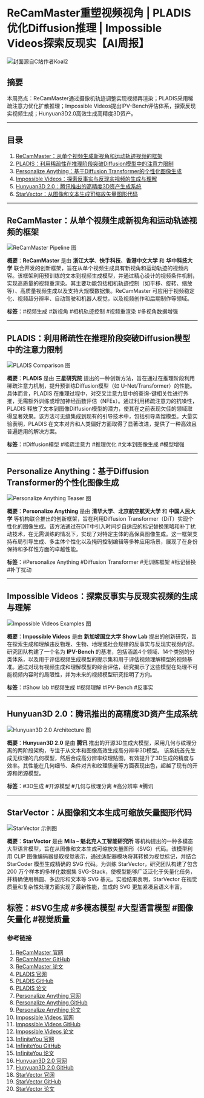 # ReCamMaster重塑视频视角 | PLADIS优化Diffusion推理 | Impossible Videos探索反现实【AI周报】  

![封面源自C站作者Koal2](https://image.civitai.com/xG1nkqKTMzGDvpLrqFT7WA/0f0f3d34-216b-4954-bede-82cc10657d8d/original=true,quality=90/00178-3302738830-masterpiece,%20best%20quality,%20good%20quality,%20very%20aesthetic,%20absurdres,%20newest,%208K,%20depth%20of%20field,%20focused%20subject,%20dynamic%20ange,%20w.jpeg)  

## 摘要  

本周亮点：ReCamMaster通过摄像机轨迹调整实现视频再渲染；PLADIS采用稀疏注意力优化扩散推理；Impossible Videos提出IPV-Bench评估体系，探索反现实视频生成；Hunyuan3D2.0高效生成高精度3D资产。

---

## 目录  

1. [ReCamMaster：从单个视频生成新视角和运动轨迹视频的框架](#recammaster从单个视频生成新视角和运动轨迹视频的框架)
2. [PLADIS：利用稀疏性在推理阶段突破Diffusion模型中的注意力限制](#pladis利用稀疏性在推理阶段突破diffusion模型中的注意力限制)
3. [Personalize Anything：基于Diffusion Transformer的个性化图像生成](#personalize-anything基于diffusion-transformer的个性化图像生成)
4. [Impossible Videos：探索反事实与反现实视频的生成与理解](#impossible-videos探索反事实与反现实视频的生成与理解)
5. [Hunyuan3D 2.0：腾讯推出的高精度3D资产生成系统](#hunyuan3d-20腾讯推出的高精度3d资产生成系统)
6. [StarVector：从图像和文本生成可缩放矢量图形代码](#starvector从图像和文本生成可缩放矢量图形代码)

---

## ReCamMaster：从单个视频生成新视角和运动轨迹视频的框架

![ReCamMaster Pipeline 图](https://jianhongbai.github.io/ReCamMaster/pics/fig_pipe.png)

**概要**：**ReCamMaster** 是由 **浙江大学**、**快手科技**、**香港中文大学** 和 **华中科技大学** 联合开发的创新框架，旨在从单个视频生成具有新视角和运动轨迹的视频内容。该框架利用预训练的文本到视频生成模型，并通过精心设计的视频条件机制，实现高质量的视频重渲染。其主要功能包括相机轨迹控制（如平移、旋转、缩放等）、高质量视频生成以及支持大规模数据集。ReCamMaster 可应用于视频稳定化、视频超分辨率、自动驾驶和机器人视觉，以及视频创作和后期制作等领域。

**标签**：#视频生成 #新视角 #相机轨迹控制 #视频重渲染 #多视角数据增强

---

## PLADIS：利用稀疏性在推理阶段突破Diffusion模型中的注意力限制

![PLADIS Comparison 图](https://cubeyoung.github.io/pladis-proejct/main_1.jpg)

**概要**：**PLADIS** 是由 **三星研究院** 提出的一种创新方法，旨在通过在推理阶段利用稀疏注意力机制，提升预训练Diffusion模型（如 U-Net/Transformer）的性能。具体而言，PLADIS 在推理过程中，对交叉注意力层中的查询-键相关性进行外推，无需额外训练或增加神经函数评估（NFEs）。通过利用稀疏注意力的抗噪性，PLADIS 释放了文本到图像Diffusion模型的潜力，使其在之前表现欠佳的领域取得显著效果。该方法可无缝集成到现有的引导技术中，包括引导蒸馏模型。大量实验表明，PLADIS 在文本对齐和人类偏好方面取得了显著改进，提供了一种高效且普遍适用的解决方案。

**标签**：#Diffusion模型 #稀疏注意力 #推理优化 #文本到图像生成 #模型增强

---

## Personalize Anything：基于Diffusion Transformer的个性化图像生成

![Personalize Anything Teaser 图](https://fenghora.github.io/Personalize-Anything-Page/images/teaser.png)

**概要**：**Personalize Anything** 是由 **清华大学**、**北京航空航天大学** 和 **中国人民大学** 等机构联合推出的创新框架，旨在利用Diffusion Transformer（DiT）实现个性化的图像生成。该方法通过在DiT中引入时间步自适应的标记替换策略和补丁扰动技术，在无需训练的情况下，实现了对特定主体的高保真图像生成。这一框架支持布局引导生成、多主体个性化以及掩码控制编辑等多种应用场景，展现了在身份保持和多样性方面的卓越性能。

**标签**：#Personalize Anything #Diffusion Transformer #无训练框架 #标记替换 #补丁扰动

---

## Impossible Videos：探索反事实与反现实视频的生成与理解

![Impossible Videos Examples 图](https://arxiv.org/html/2503.14378v1/x1.png)

**概要**：**Impossible Videos** 是由 **新加坡国立大学 Show Lab** 提出的创新研究，旨在探索生成和理解违反物理、生物、地理或社会规律的反事实与反现实视频内容。研究团队构建了一个名为 **IPV-Bench** 的基准，包括涵盖4个领域、14个类别的分类体系，以及用于评估视频生成模型的提示集和用于评估视频理解模型的视频基准。通过对现有视频生成和理解模型的综合评估，研究揭示了这些模型在处理不可能视频内容时的局限性，并为未来的视频模型研究指明了方向。

**标签**：#Show lab #视频生成 #视频理解 #IPV-Bench #反事实

---

## Hunyuan3D 2.0：腾讯推出的高精度3D资产生成系统

![Hunyuan3D 2.0 Architecture 图](https://github.com/Tencent/Hunyuan3D-2/raw/main/assets/images/arch.jpg)

**概要**：**Hunyuan3D 2.0** 是由 **腾讯** 推出的开源3D生成大模型，采用几何与纹理分离的两阶段架构，专注于从文本和图像高效生成高分辨率3D模型。 该系统首先生成无纹理的几何模型，然后合成高分辨率纹理贴图，有效提升了3D生成的精度与效率。其性能在几何细节、条件对齐和纹理质量等方面表现出色，超越了现有的开源和闭源模型。

**标签**：#3D生成 #开源模型 #几何与纹理分离 #高分辨率 #腾讯 

---

## StarVector：从图像和文本生成可缩放矢量图形代码

![StarVector 示例图](https://starvector.github.io/static/images/starvector-teaser.png)

**概要**：**StarVector** 是由 **Mila – 魁北克人工智能研究所** 等机构提出的一种多模态大型语言模型，旨在从图像和文本生成可缩放矢量图形（SVG）代码。该模型利用 CLIP 图像编码器提取视觉表示，通过适配器模块将其转换为视觉标记，并结合 StarCoder 模型生成精确的 SVG 代码。为训练 StarVector，研究团队构建了包含 200 万个样本的多样化数据集 SVG-Stack，使模型能够广泛泛化于矢量化任务，并精确使用椭圆、多边形和文本等 SVG 基元。实验结果表明，StarVector 在视觉质量和复杂性处理方面实现了最新性能，生成的 SVG 更加紧凑且语义丰富。

**标签**：#SVG生成 #多模态模型 #大型语言模型 #图像矢量化 #视觉质量 
---

### **参考链接**  

1. [ReCamMaster 官网](https://jianhongbai.github.io/ReCamMaster/)
2. [ReCamMaster GitHub](https://github.com/KwaiVGI/ReCamMaster)
3. [ReCamMaster 论文](https://arxiv.org/html/2503.11647v1)
4. [PLADIS 官网](https://cubeyoung.github.io/pladis-proejct/)
5. [PLADIS GitHub](https://github.com/cubeyoung/PLADIS)
6. [PLADIS 论文](https://arxiv.org/html/2503.07677v2)
7. [Personalize Anything 官网](https://fenghora.github.io/Personalize-Anything-Page/)
8. [Personalize Anything GitHub](https://github.com/fenghora/personalize-anything)
9. [Personalize Anything 论文](https://arxiv.org/html/2503.12590v1)
10. [Impossible Videos 官网](https://showlab.github.io/Impossible-Videos/)
11. [Impossible Videos GitHub](https://github.com/showlab/Impossible-Videos)
12. [Impossible Videos 论文](https://arxiv.org/html/2503.14378v1)
13. [InfiniteYou 官网](https://bytedance.github.io/InfiniteYou/)
14. [InfiniteYou GitHub](https://github.com/bytedance/InfiniteYou)
15. [InfiniteYou 论文](https://arxiv.org/html/2503.16418v1)
16. [Hunyuan3D 2.0 官网](https://3d.hunyuan.tencent.com/)
17. [Hunyuan3D 2.0 GitHub](https://github.com/Tencent/Hunyuan3D-2)
18. [StarVector 官网](https://starvector.github.io/)
19. [StarVector GitHub](https://github.com/joanrod/star-vector)
20. [StarVector 论文](https://arxiv.org/html/2312.11556v3)
